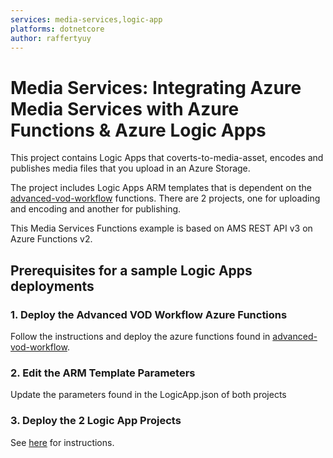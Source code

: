 ```yaml
---
services: media-services,logic-app
platforms: dotnetcore
author: raffertyuy
---
```


# Media Services: Integrating Azure Media Services with Azure Functions & Azure Logic Apps

This project contains Logic Apps that coverts-to-media-asset, encodes and publishes media files that you upload in an Azure Storage.

The project includes Logic Apps ARM templates that is dependent on the [advanced-vod-workflow](../advanced-vod-workflow) functions. There are 2 projects, one for uploading and encoding and another for publishing.

This Media Services Functions example is based on AMS REST API v3 on Azure Functions v2.

## Prerequisites for a sample Logic Apps deployments

### 1. Deploy the Advanced VOD Workflow Azure Functions

Follow the instructions and deploy the azure functions found in [advanced-vod-workflow](../advanced-vod-workflow).

### 2. Edit the ARM Template Parameters

Update the parameters found in the LogicApp.json of both projects

### 3. Deploy the 2 Logic App Projects

See [here](https://docs.microsoft.com/en-us/azure/logic-apps/logic-apps-azure-resource-manager-templates-overview) for instructions.
